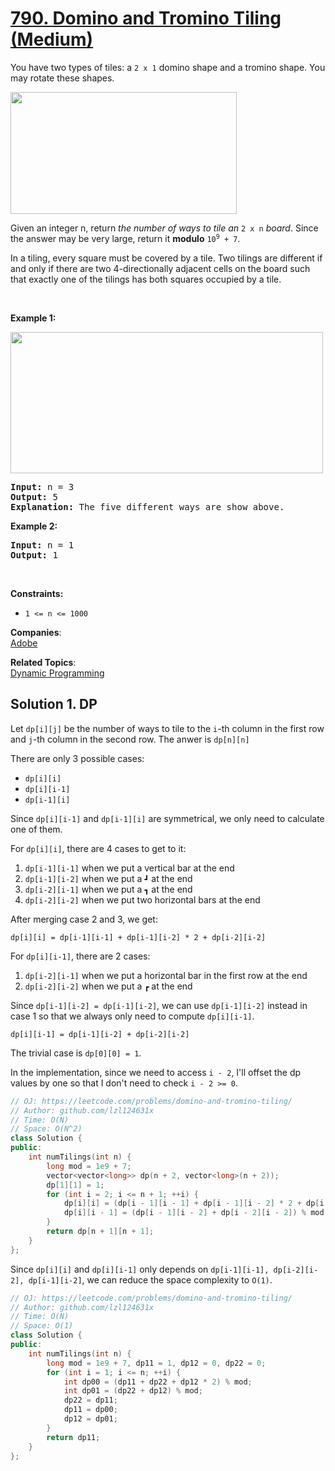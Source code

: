 # [790. Domino and Tromino Tiling (Medium)](https://leetcode.com/problems/domino-and-tromino-tiling/)

<p>You have two types of tiles: a <code>2 x 1</code> domino shape and a tromino shape. You may rotate these shapes.</p>
<img alt="" src="https://assets.leetcode.com/uploads/2021/07/15/lc-domino.jpg" style="width: 362px; height: 195px;">
<p>Given an integer n, return <em>the number of ways to tile an</em> <code>2 x n</code> <em>board</em>. Since the answer may be very large, return it <strong>modulo</strong> <code>10<sup>9</sup> + 7</code>.</p>

<p>In a tiling, every square must be covered by a tile. Two tilings are different if and only if there are two 4-directionally adjacent cells on the board such that exactly one of the tilings has both squares occupied by a tile.</p>

<p>&nbsp;</p>
<p><strong>Example 1:</strong></p>
<img alt="" src="https://assets.leetcode.com/uploads/2021/07/15/lc-domino1.jpg" style="width: 500px; height: 226px;">
<pre><strong>Input:</strong> n = 3
<strong>Output:</strong> 5
<strong>Explanation:</strong> The five different ways are show above.
</pre>

<p><strong>Example 2:</strong></p>

<pre><strong>Input:</strong> n = 1
<strong>Output:</strong> 1
</pre>

<p>&nbsp;</p>
<p><strong>Constraints:</strong></p>

<ul>
	<li><code>1 &lt;= n &lt;= 1000</code></li>
</ul>


**Companies**:  
[Adobe](https://leetcode.com/company/adobe)

**Related Topics**:  
[Dynamic Programming](https://leetcode.com/tag/dynamic-programming/)

## Solution 1. DP

Let `dp[i][j]` be the number of ways to tile to the `i`-th column in the first row and `j`-th column in the second row.  The anwer is `dp[n][n]`


There are only 3 possible cases:
* `dp[i][i]`
* `dp[i][i-1]`
* `dp[i-1][i]`

Since `dp[i][i-1]` and `dp[i-1][i]` are symmetrical, we only need to calculate one of them.

For `dp[i][i]`, there are 4 cases to get to it:
1. `dp[i-1][i-1]` when we put a vertical bar at the end
2. `dp[i-1][i-2]` when we put a `┛` at the end
3. `dp[i-2][i-1]` when we put a `┓` at the end
4. `dp[i-2][i-2]` when we put two horizontal bars at the end

After merging case 2 and 3, we get:

```
dp[i][i] = dp[i-1][i-1] + dp[i-1][i-2] * 2 + dp[i-2][i-2]
```

For `dp[i][i-1]`, there are 2 cases:
1. `dp[i-2][i-1]` when we put a horizontal bar in the first row at the end
2. `dp[i-2][i-2]` when we put a `┏` at the end

Since `dp[i-1][i-2] = dp[i-1][i-2]`, we can use `dp[i-1][i-2]` instead in case 1 so that we always only need to compute `dp[i][i-1]`.

```
dp[i][i-1] = dp[i-1][i-2] + dp[i-2][i-2]
```

The trivial case is `dp[0][0] = 1`.

In the implementation, since we need to access `i - 2`, I'll offset the dp values by one so that I don't need to check `i - 2 >= 0`.

```cpp
// OJ: https://leetcode.com/problems/domino-and-tromino-tiling/
// Author: github.com/lzl124631x
// Time: O(N)
// Space: O(N^2)
class Solution {
public:
    int numTilings(int n) {
        long mod = 1e9 + 7;
        vector<vector<long>> dp(n + 2, vector<long>(n + 2));
        dp[1][1] = 1;
        for (int i = 2; i <= n + 1; ++i) {
            dp[i][i] = (dp[i - 1][i - 1] + dp[i - 1][i - 2] * 2 + dp[i - 2][i - 2]) % mod;
            dp[i][i - 1] = (dp[i - 1][i - 2] + dp[i - 2][i - 2]) % mod;
        }
        return dp[n + 1][n + 1];
    }
};
```

Since `dp[i][i]` and `dp[i][i-1]` only depends on `dp[i-1][i-1], dp[i-2][i-2], dp[i-1][i-2]`, we can reduce the space complexity to `O(1)`.

```cpp
// OJ: https://leetcode.com/problems/domino-and-tromino-tiling/
// Author: github.com/lzl124631x
// Time: O(N)
// Space: O(1)
class Solution {
public:
    int numTilings(int n) {
        long mod = 1e9 + 7, dp11 = 1, dp12 = 0, dp22 = 0;
        for (int i = 1; i <= n; ++i) {
            int dp00 = (dp11 + dp22 + dp12 * 2) % mod;
            int dp01 = (dp22 + dp12) % mod;
            dp22 = dp11;
            dp11 = dp00;
            dp12 = dp01;
        }
        return dp11;
    }
};
```